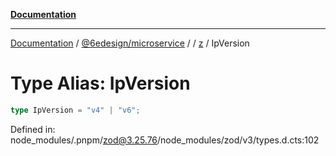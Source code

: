 [**Documentation**](../../../../../README.md)

***

[Documentation](../../../../../README.md) / [@6edesign/microservice](../../../README.md) / [](../../../README.md) / [z](../README.md) / IpVersion

# Type Alias: IpVersion

```ts
type IpVersion = "v4" | "v6";
```

Defined in: node\_modules/.pnpm/zod@3.25.76/node\_modules/zod/v3/types.d.cts:102
